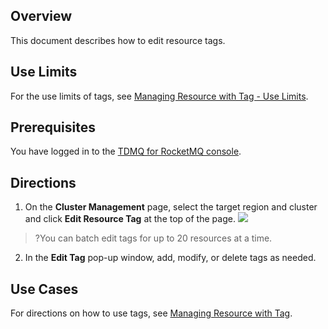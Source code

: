 ## Overview

This document describes how to edit resource tags.

## Use Limits

For the use limits of tags, see [Managing Resource with Tag - Use Limits](https://intl.cloud.tencent.com/document/product/1113/43129).


## Prerequisites

You have logged in to the [TDMQ for RocketMQ console](https://console.cloud.tencent.com/tdmq/rocket-cluster).

## Directions

1. On the **Cluster Management** page, select the target region and cluster and click **Edit Resource Tag** at the top of the page.
![](https://qcloudimg.tencent-cloud.cn/raw/a954510503a32af038f0a662d5281545.png)
>?You can batch edit tags for up to 20 resources at a time.
2. In the **Edit Tag** pop-up window, add, modify, or delete tags as needed.

## Use Cases

For directions on how to use tags, see [Managing Resource with Tag](https://intl.cloud.tencent.com/document/product/1113/43129).

